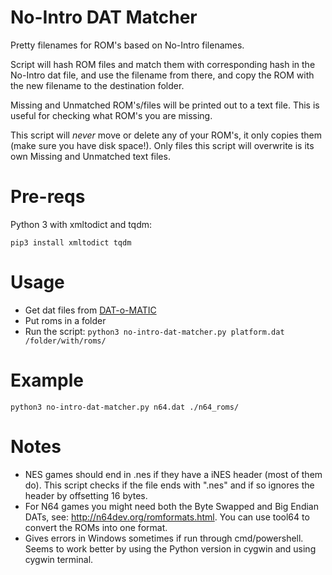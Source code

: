 # No-Intro DAT Matcher

Pretty filenames for ROM's based on No-Intro filenames.

Script will hash ROM files and match them with corresponding hash in the No-Intro dat file, and use the filename from there, and copy the ROM with the new filename to the destination folder. 

Missing and Unmatched ROM's/files will be printed out to a text file. This is useful for checking what ROM's you are missing.

This script will *never* move or delete any of your ROM's, it only copies them (make sure you have disk space!). 
Only files this script will overwrite is its own Missing and Unmatched text files.

# Pre-reqs

Python 3 with xmltodict and tqdm:

    pip3 install xmltodict tqdm
    
# Usage

- Get dat files from [DAT-o-MATIC](https://datomatic.no-intro.org/)
- Put roms in a folder
- Run the script: `python3 no-intro-dat-matcher.py platform.dat /folder/with/roms/`
    
# Example
    
    python3 no-intro-dat-matcher.py n64.dat ./n64_roms/
    
# Notes

-  NES games should end in .nes if they have a iNES header (most of them do). This script checks if the file ends with ".nes" and if so ignores the header by offsetting 16 bytes.
- For N64 games you might need both the Byte Swapped and Big Endian DATs, see: http://n64dev.org/romformats.html. You can use tool64 to convert the ROMs into one format.
- Gives errors in Windows sometimes if run through cmd/powershell. Seems to work better by using the Python version in cygwin and using cygwin terminal.
